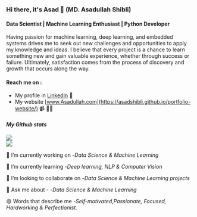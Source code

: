 ### Hi there, it's Asad 👋 (MD. Asadullah Shibli)
#### Data Scientist | Machine Learning Enthusiast | Python Developer

 Having passion for machine learning, deep learning, and embedded systems drives me to seek out new challenges and opportunities to apply my knowledge and ideas. I believe that every project is a chance to learn something new and gain valuable experience, whether through success or failure. Ultimately, satisfaction comes from the process of discovery and growth that occurs along the way.
 
 #### Reach me on :
 - My profile in [LinkedIn](https://www.linkedin.com/in/md-asadullah-shibli-071543258/) 💼 
 - My website [www.Asadullah.com](https://asadshibli.github.io/portfolio-website/) 📹 ✍🏾
 
 #### *My Github stats*
 ![](https://github-readme-streak-stats.herokuapp.com/?user=AsadShibli) <br>
 ![](https://github-readme-stats.vercel.app/api/top-langs/?username=AsadShibli)

🔭 I’m currently working on      -*Data Science & Machine Learning*

🌱 I’m currently learning        -*Deep learning, NLP & Computer Vision*

👯 I’m looking to collaborate on -*Data Science & Machine Learning projects*

💬 Ask me about -                -*Data Science & Machine Learning*

😄 Words that describe me        -*Self-motivated,Passionate, Focused, Hardworking & Perfectionist.*
